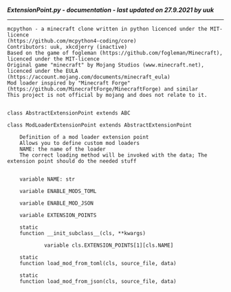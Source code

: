 ***ExtensionPoint.py - documentation - last updated on 27.9.2021 by uuk***
___

    mcpython - a minecraft clone written in python licenced under the MIT-licence 
    (https://github.com/mcpython4-coding/core)
    Contributors: uuk, xkcdjerry (inactive)
    Based on the game of fogleman (https://github.com/fogleman/Minecraft), licenced under the MIT-licence
    Original game "minecraft" by Mojang Studios (www.minecraft.net), licenced under the EULA
    (https://account.mojang.com/documents/minecraft_eula)
    Mod loader inspired by "Minecraft Forge" (https://github.com/MinecraftForge/MinecraftForge) and similar
    This project is not official by mojang and does not relate to it.


    class AbstractExtensionPoint extends ABC

    class ModLoaderExtensionPoint extends AbstractExtensionPoint
        
        Definition of a mod loader extension point
        Allows you to define custom mod loaders
        NAME: the name of the loader
        The correct loading method will be invoked with the data; The extension point should do the needed stuff


        variable NAME: str

        variable ENABLE_MODS_TOML

        variable ENABLE_MOD_JSON

        variable EXTENSION_POINTS

        static
        function __init_subclass__(cls, **kwargs)

                variable cls.EXTENSION_POINTS[1][cls.NAME]

        static
        function load_mod_from_toml(cls, source_file, data)

        static
        function load_mod_from_json(cls, source_file, data)